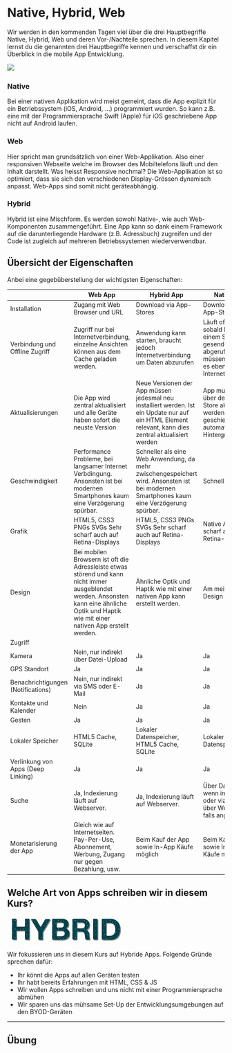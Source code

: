 # Native, Hybrid, Web

Wir werden in den kommenden Tagen viel über die drei Hauptbegriffe Native, Hybrid, Web und deren Vor-/Nachteile sprechen. In diesem Kapitel lernst du die genannten drei Hauptbegriffe kennen und verschaffst dir ein Überblick in die mobile App Entwicklung.

![](http://www.ibm.com/support/knowledgecenter/en/SSZH4A_5.0.6/com.ibm.worklight.help.doc/devref/Pictures/app_types.jpg)

### Native

Bei einer nativen Applikation wird meist gemeint, dass die App explizit für ein Betriebssystem \(iOS, Android, ...\) programmiert wurden. So kann z.B. eine mit der Programmiersprache Swift \(Apple\) für iOS geschriebene App nicht auf Android laufen.

### Web

Hier spricht man grundsätzlich von einer Web-Applikation. Also einer responsiven Webseite welche im Browser des Mobiltelefons läuft und den Inhalt darstellt. Was heisst Responsive nochmal? Die Web-Applikation ist so optimiert, dass sie sich den verschiedenen Display-Grössen dynamisch anpasst. Web-Apps sind somit nicht geräteabhängig.

### Hybrid

Hybrid ist eine Mischform. Es werden sowohl Native-, wie auch Web-Komponenten zusammengeführt. Eine App kann so dank einem Framework auf die darunterliegende Hardware \(z.B. Adressbuch\) zugreifen und der Code ist zugleich auf mehreren Betriebssystemen wiederverwendbar.

## Übersicht der Eigenschaften

Anbei eine gegebüberstellung der wichtigsten Eigenschaften:

|  | Web App | Hybrid App | Native App |
| --- | --- | --- | --- |
| Installation | Zugang mit Web Browser und URL | Download via App-Stores | Download via App-Stores |
| Verbindung und Offline Zugriff | Zugriff nur bei Internetverbindung, einzelne Ansichten können aus dem Cache geladen werden. | Anwendung kann starten, braucht jedoch Internetverbindung um Daten abzurufen | Läuft offline, sobald Daten zu einem Server gesendet oder abgerufen werden müssen, benötigt es ebenfalls eine Internetverbindung |
| Aktualisierungen | Die App wird zentral aktualisiert und alle Geräte haben sofort die neuste Version | Neue Versionen der App müssen jedesmal neu installiert werden. Ist ein Update nur auf ein HTML Element relevant, kann dies zentral aktualisiert werden | App muss immer über den App Store aktualisiert werden. Dies geschieht oft automatisch im Hintergrund. |
| Geschwindigkeit | Performance Probleme, bei langsamer Internet Verbdingung. Ansonsten ist bei modernen Smartphones kaum eine Verzögerung spürbar. | Schneller als eine Web Anwendung, da mehr zwischengespeichert wird. Ansonsten ist bei modernen Smartphones kaum eine Verzögerung spürbar. | Schnell |
| Grafik | HTML5, CSS3 PNGs SVGs Sehr scharf auch auf Retina-Displays | HTML5, CSS3 PNGs SVGs Sehr scharf auch auf Retina-Displays | Native API Sehr scharf auch auf Retina-Displays |
| Design | Bei mobilen Browsern ist oft die Adressleiste etwas störend und kann nicht immer ausgeblendet werden. Ansonsten kann eine ähnliche Optik und Haptik wie mit einer nativen App erstellt werden. | Ähnliche Optik und Haptik wie mit einer nativen App kann erstellt werden. | Am meisten Design Optionen. |
| Zugriff |  |  |  |
| Kamera | Nein, nur indirekt über Datei-Upload | Ja | Ja |
| GPS Standort | Ja | Ja | Ja |
| Benachrichtigungen \(Notifications\) | Nein, nur indirekt via SMS oder E-Mail | Ja | Ja |
| Kontakte und Kalender | Nein | Ja | Ja |
| Gesten | Ja | Ja | Ja |
| Lokaler Speicher | HTML5 Cache, SQLite | Lokaler Datenspeicher, HTML5 Cache, SQLite | Lokaler Datenspeicher |
| Verlinkung von Apps \(Deep Linking\) | Ja | Ja | Ja |
| Suche | Ja, Indexierung läuft auf Webserver. | Ja, Indexierung läuft auf Webserver. | Über Datenbank, wenn indexiert, oder via Suche über Webserver, falls angebunden. |
| Monetarisierung der App | Gleich wie auf Internetseiten. Pay-Per-Use, Abonnement, Werbung, Zugang nur gegen Bezahlung, usw. | Beim Kauf der App sowie In-App Käufe möglich | Beim Kauf der App sowie In-App Käufe möglich |

## Welche Art von Apps schreiben wir in diesem Kurs?

![](hybrid.gif)

Wir fokussieren uns in diesem Kurs auf Hybride Apps. Folgende Gründe sprechen dafür:

* Ihr könnt die Apps auf allen Geräten testen
* Ihr habt bereits Erfahrungen mit HTML, CSS & JS
* Wir wollen Apps schreiben und uns nicht mit einer Programmiersprache abmühen
* Wir sparen uns das mühsame Set-Up der Entwicklungsumgebungen auf den BYOD-Geräten

---

## Übung



